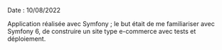 Date : 10/08/2022

Application réalisée avec Symfony ; le but était de me familiariser avec Symfony 6, de construire un site type e-commerce avec tests et déploiement.
